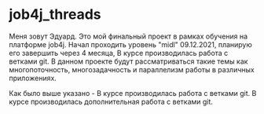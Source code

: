# job4j_threads
Меня зовут Эдуард. Это мой финальный проект в рамках обучения на платформе job4j. 
Начал проходить уровень "midl" 09.12.2021, планирую его завершить через 4 месяца,
В курсе производилась работа с ветками git.
В данном проекте будут рассматриваться такие темы как многопоточность, 
многозадачность и параллелизм работы в различных приложениях.

Как было выше указано - В курсе производилась работа с ветками git.
В курсе производилась дополнительная работа с ветками git.
